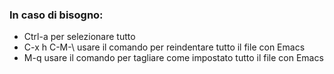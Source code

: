 ### In caso di bisogno: 
- Ctrl-a per selezionare tutto
- C-x h C-M-\ usare il comando per reindentare tutto il file con Emacs 
- M-q usare il comando per tagliare come impostato tutto il file con Emacs 
